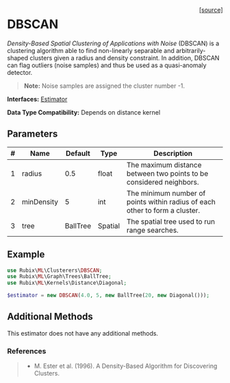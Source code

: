 <span style="float:right;"><a href="https://github.com/RubixML/ML/blob/master/src/Clusterers/DBSCAN.php">[source]</a></span>

# DBSCAN
*Density-Based Spatial Clustering of Applications with Noise* (DBSCAN) is a clustering algorithm able to find non-linearly separable and arbitrarily-shaped clusters given a radius and density constraint. In addition, DBSCAN can flag outliers (noise samples) and thus be used as a quasi-anomaly detector.

> **Note:** Noise samples are assigned the cluster number -1.

**Interfaces:** [Estimator](../estimator.md)

**Data Type Compatibility:** Depends on distance kernel

## Parameters
| # | Name | Default | Type | Description |
|---|---|---|---|---|
| 1 | radius | 0.5 | float | The maximum distance between two points to be considered neighbors. |
| 2 | minDensity | 5 | int | The minimum number of points within radius of each other to form a cluster. |
| 3 | tree | BallTree | Spatial | The spatial tree used to run range searches. |

## Example
```php
use Rubix\ML\Clusterers\DBSCAN;
use Rubix\ML\Graph\Trees\BallTree;
use Rubix\ML\Kernels\Distance\Diagonal;

$estimator = new DBSCAN(4.0, 5, new BallTree(20, new Diagonal()));
```

## Additional Methods
This estimator does not have any additional methods.

### References
>- M. Ester et al. (1996). A Density-Based Algorithm for Discovering Clusters.